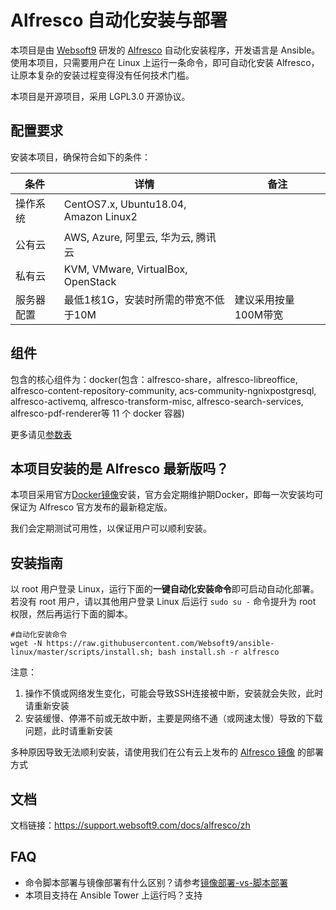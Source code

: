 # Alfresco 自动化安装与部署

本项目是由 [Websoft9](http://www.websoft9.com) 研发的 [Alfresco](https://www.alfresco.com/ecm-software/alfresco-community-editions) 自动化安装程序，开发语言是 Ansible。使用本项目，只需要用户在 Linux 上运行一条命令，即可自动化安装 Alfresco，让原本复杂的安装过程变得没有任何技术门槛。  

本项目是开源项目，采用 LGPL3.0 开源协议。

## 配置要求

安装本项目，确保符合如下的条件：

| 条件       | 详情       | 备注  |
| ------------ | ------------ | ----- |
| 操作系统       | CentOS7.x, Ubuntu18.04, Amazon Linux2       |    |
| 公有云| AWS, Azure, 阿里云, 华为云, 腾讯云 |  |
| 私有云|  KVM, VMware, VirtualBox, OpenStack |  |
| 服务器配置 | 最低1核1G，安装时所需的带宽不低于10M |  建议采用按量100M带宽 |

## 组件

包含的核心组件为：docker(包含：alfresco-share，alfresco-libreoffice, alfresco-content-repository-community, acs-community-ngnixpostgresql, alfresco-activemq, alfresco-transform-misc, alfresco-search-services, alfresco-pdf-renderer等 11 个 docker 容器)  

更多请见[参数表](/docs/zh/stack-components.md)

## 本项目安装的是 Alfresco 最新版吗？

本项目采用官方[Docker镜像](https://github.com/Alfresco/acs-community-deployment/blob/master/docker-compose/docker-compose.yml)安装，官方会定期维护期Docker，即每一次安装均可保证为 Alfresco 官方发布的最新稳定版。

我们会定期测试可用性，以保证用户可以顺利安装。

## 安装指南

以 root 用户登录 Linux，运行下面的**一键自动化安装命令**即可启动自动化部署。若没有 root 用户，请以其他用户登录 Linux 后运行 `sudo su -` 命令提升为 root 权限，然后再运行下面的脚本。

```
#自动化安装命令
wget -N https://raw.githubusercontent.com/Websoft9/ansible-linux/master/scripts/install.sh; bash install.sh -r alfresco

```

注意：  

1. 操作不慎或网络发生变化，可能会导致SSH连接被中断，安装就会失败，此时请重新安装
2. 安装缓慢、停滞不前或无故中断，主要是网络不通（或网速太慢）导致的下载问题，此时请重新安装  

多种原因导致无法顺利安装，请使用我们在公有云上发布的 [Alfresco 镜像](https://apps.websoft9.com/Alfresco) 的部署方式


## 文档

文档链接：https://support.websoft9.com/docs/alfresco/zh

## FAQ

- 命令脚本部署与镜像部署有什么区别？请参考[镜像部署-vs-脚本部署](https://support.websoft9.com/docs/faq/zh/bz-product.html#镜像部署-vs-脚本部署)
- 本项目支持在 Ansible Tower 上运行吗？支持
